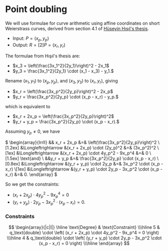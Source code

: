 # Point doubling

We will use formulae for curve arithmetic using affine coordinates on short Weierstrass curves,
derived from section 4.1 of [Hüseyin Hışıl's thesis](https://core.ac.uk/download/pdf/10898289.pdf).

- Input: $P = (x_p, y_p)$
- Output: $R = [2]P = (x_r, y_r)$

The formulae from Hışıl's thesis are:
- $x_3 = \left(\frac{3x_1^2}{2y_1}\right)^2 - 2x_1$
- $y_3 = \frac{3x_1^2}{2y_1} \cdot (x_1 - x_3) - y_1.$

Rename $(x_1, y_1)$ to $(x_p, y_p)$, and $(x_3, y_3)$ to $(x_r, y_r)$, giving

- $x_r = \left(\frac{3x_p^2}{2y_p}\right)^2 - 2x_p$
- $y_r = \frac{3x_p^2}{2y_p} \cdot (x_p - x_r) - y_p.$

which is equivalent to

- $x_r + 2x_p = \left(\frac{3x_p^2}{2y_p}\right)^2$
- $y_r + y_p = \frac{3x_p^2}{2y_p} \cdot (x_p - x_r).$

Assuming $y_p \neq 0$, we have

$
\begin{array}{lrrll}
&& x_r + 2x_p &=& \left(\frac{3x_p^2}{2y_p}\right)^2 \\[1.2ex]
&\Longleftrightarrow &(x_r + 2x_p) \cdot (2y_p)^2 &=& (3x_p^2)^2 \\[1ex]
&\Longleftrightarrow &(x_r + 2x_p) \cdot 4y_p^2 - 9x_p^4 &=& 0 \\[1.5ex]
\text{and} \\
&&y_r + y_p &=& \frac{3x_p^2}{2y_p} \cdot (x_p - x_r) \\[0.8ex]
&\Longleftrightarrow &(y_r + y_p) \cdot 2y_p &=& 3x_p^2 \cdot (x_p - x_r) \\[1ex]
&\Longleftrightarrow &(y_r + y_p) \cdot 2y_p - 3x_p^2 \cdot (x_p - x_r) &=& 0.
\end{array}
$

So we get the constraints:
- $(x_r + 2x_p) \cdot 4y_p^2 - 9x_p^4 = 0$
- $(y_r + y_p) \cdot 2y_p - 3x_p^2 \cdot (x_p - x_r) = 0.$

### Constraints <a name="doubling-constraints">
$$
\begin{array}{|c|l|}
\hline
\text{Degree} & \text{Constraint} \\\hline
5 & q_\text{double} \cdot \left( (x_r + 2x_p) \cdot 4y_p^2 - 9x_p^4 = 0 \right) \\\hline
4 & q_\text{double} \cdot \left( (y_r + y_p) \cdot 2y_p - 3x_p^2 \cdot (x_p - x_r) = 0 \right) \\\hline
\end{array}
$$
